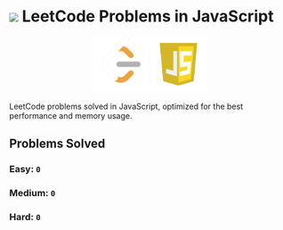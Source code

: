 # <img style="width:100px;" src="https://cdni.iconscout.com/illustration/premium/thumb/businessman-had-a-brainstorming-new-idea-to-solve-business-working-problem-8920660-7295528.png" /> LeetCode Problems in JavaScript

<div style="text-align:center;" >
<img style="width:100px;" src=".github/assets/leetcode.png" >
<img style="width:100px;" src=".github/assets/js.webp" >
</div>

LeetCode problems solved in JavaScript, optimized for the best performance and memory usage.

## Problems Solved

### **Easy:** `0`
### **Medium:** `0`
### **Hard:** `0`
